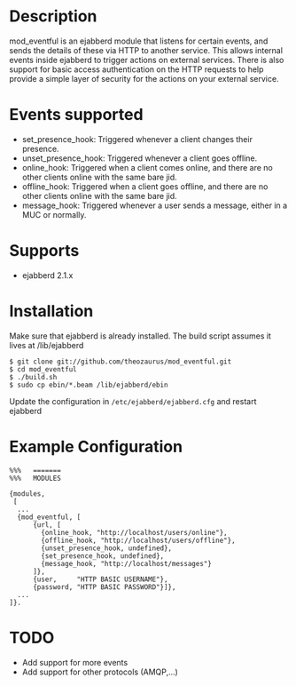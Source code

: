 Description
===========

mod_eventful is an ejabberd module that listens for certain events, and sends the details of these via HTTP to another service. This allows internal events inside ejabberd to trigger actions on external services. There is also support for basic access authentication on the HTTP requests to help provide a simple layer of security for the actions on your external service.

Events supported
================

- set_presence_hook: Triggered whenever a client changes their presence.
- unset_presence_hook: Triggered whenever a client goes offline.
- online_hook: Triggered when a client comes online, and there are no other clients online with the same bare jid.
- offline_hook: Triggered when a client goes offline, and there are no other clients online with the same bare jid.
- message_hook: Triggered whenever a user sends a message, either in a MUC or normally.

Supports
========

- ejabberd 2.1.x

Installation
============

Make sure that ejabberd is already installed. The build script assumes it lives at /lib/ejabberd

    $ git clone git://github.com/theozaurus/mod_eventful.git
    $ cd mod_eventful
    $ ./build.sh
    $ sudo cp ebin/*.beam /lib/ejabberd/ebin

Update the configuration in `/etc/ejabberd/ejabberd.cfg` and restart ejabberd

Example Configuration
=====================

    %%%   =======
    %%%   MODULES

    {modules,
     [
      ...
      {mod_eventful, [
          {url, [
            {online_hook, "http://localhost/users/online"},
            {offline_hook, "http://localhost/users/offline"},
            {unset_presence_hook, undefined},
            {set_presence_hook, undefined},
            {message_hook, "http://localhost/messages"}
          ]},
          {user,     "HTTP BASIC USERNAME"},
          {password, "HTTP BASIC PASSWORD"}]},
      ...
    ]}.

TODO
====

- Add support for more events
- Add support for other protocols (AMQP,...) 